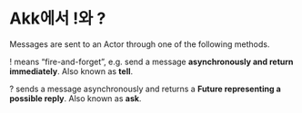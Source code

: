 # Akk에서 !와 ?

Messages are sent to an Actor through one of the following methods.

! means “fire-and-forget”, e.g. send a message **asynchronously and return immediately**. Also known as **tell**.

? sends a message asynchronously and returns a **Future representing a possible reply**. Also known as **ask**.
